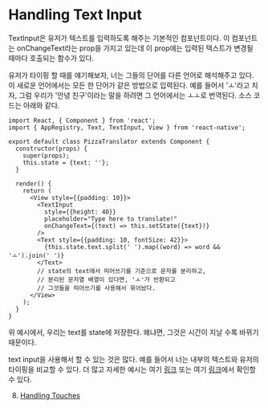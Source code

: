 # Handling Text Input

TextInput은 유저가 텍스트를 입력하도록 해주는 기본적인 컴포넌트이다. 이 컴포넌트는 onChangeText라는 prop을 가지고 있는데 이 prop에는 입력된 텍스트가 변경될 때마다 호출되는 함수가 있다.

유저가 타이핑 할 때를 얘기해보자, 너는 그들의 단어를 다른 언어로 해석해주고 있다. 이 새로운 언어에서는 모든 한 단어가 같은 방법으로 입력된다. 예를 들어서
'ㅗ'라고 치자, 그럼 우리가 '안녕 친구'이라는 말을 하려면 그 언어에서는 ㅗㅗ로 번역된다. 소스 코드는 아래와 같다.

```
import React, { Component } from 'react';
import { AppRegistry, Text, TextInput, View } from 'react-native';

export default class PizzaTranslator extends Component {
  constructor(props) {
    super(props);
    this.state = {text: ''};
  }

  render() {
    return (
      <View style={{padding: 10}}>
        <TextInput
          style={{height: 40}}
          placeholder="Type here to translate!"
          onChangeText={(text) => this.setState({text})}
        />
        <Text style={{padding: 10, fontSize: 42}}>
          {this.state.text.split(' ').map((word) => word && 'ㅗ').join(' ')}
        </Text>
        // state의 text에서 띄어쓰기를 기준으로 문자를 분리하고,
        // 분리된 문자열 배열이 있다면, 'ㅗ'가 반환되고
        // 그것들을 띄어쓰기를 사용해서 묶어놨다.
      </View>
    );
  }
}
```

위 예시에서, 우리는 text를 state에 저장한다. 왜냐면, 그것은 시간이 지날 수록 바뀌기 때문이다.

text input을 사용해서 할 수 있는 것은 많다. 예를 들어서 너는 내부의 텍스트와 유저의 타이핑을 비교할 수 있다. 더 많고 자세한 예시는 여기 [링크](https://facebook.github.io/react-native/docs/textinput) 또는 여기 [링크](https://reactjs.org/docs/forms.html#controlled-components)에서 확인할 수 있다.

8. [Handling Touches]()
